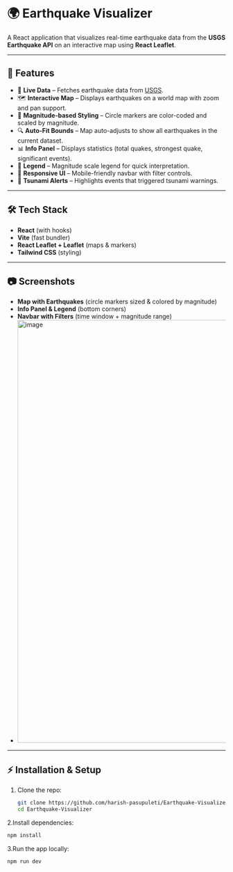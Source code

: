 # 🌍 Earthquake Visualizer  

A React application that visualizes real-time earthquake data from the **USGS Earthquake API** on an interactive map using **React Leaflet**.  

---

## 🚀 Features  

- 📡 **Live Data** – Fetches earthquake data from [USGS](https://earthquake.usgs.gov/).  
- 🗺️ **Interactive Map** – Displays earthquakes on a world map with zoom and pan support.  
- 🎨 **Magnitude-based Styling** – Circle markers are color-coded and scaled by magnitude.  
- 🔍 **Auto-Fit Bounds** – Map auto-adjusts to show all earthquakes in the current dataset.  
- 📊 **Info Panel** – Displays statistics (total quakes, strongest quake, significant events).  
- 📖 **Legend** – Magnitude scale legend for quick interpretation.  
- 📱 **Responsive UI** – Mobile-friendly navbar with filter controls.  
- 🌊 **Tsunami Alerts** – Highlights events that triggered tsunami warnings.  

---

## 🛠️ Tech Stack  

- **React** (with hooks)  
- **Vite** (fast bundler)  
- **React Leaflet + Leaflet** (maps & markers)  
- **Tailwind CSS** (styling)  

---

## 📷 Screenshots  

- **Map with Earthquakes** (circle markers sized & colored by magnitude)  
- **Info Panel & Legend** (bottom corners)  
- **Navbar with Filters** (time window + magnitude range)
- <img width="1918" height="972" alt="image" src="https://github.com/user-attachments/assets/63ffc5b8-0a35-4564-a35a-83dbe4648597" />


---

## ⚡ Installation & Setup  

1. Clone the repo:  
   ```sh
   git clone https://github.com/harish-pasupuleti/Earthquake-Visualizer.git
   cd Earthquake-Visualizer

2.Install dependencies:
```sh
npm install
```

3.Run the app locally:
```sh
npm run dev
